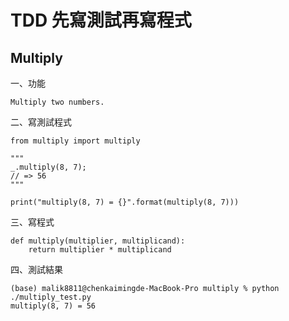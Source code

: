 # TDD 先寫測試再寫程式
## Multiply
一、功能
```
Multiply two numbers.
```  
二、寫測試程式
```
from multiply import multiply

"""
_.multiply(8, 7);
// => 56
"""

print("multiply(8, 7) = {}".format(multiply(8, 7)))
```
三、寫程式
```
def multiply(multiplier, multiplicand):
    return multiplier * multiplicand
```

四、測試結果
```
(base) malik8811@chenkaimingde-MacBook-Pro multiply % python ./multiply_test.py
multiply(8, 7) = 56
```
